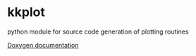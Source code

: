 # kkplot
python module for source code generation of plotting routines

[Doxygen documentation](https://deekaey.github.io/kkplot/)
